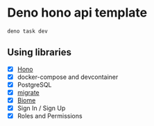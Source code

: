 # Deno hono api template

```
deno task dev
```

## Using libraries

- [x] [Hono](https://hono.dev)
- [x] docker-compose and devcontainer
- [x] PostgreSQL
- [x] [migrate](https://github.com/golang-migrate/migrate)
- [x] [Biome](https://biomejs.dev)
- [x] Sign In / Sign Up
- [x] Roles and Permissions

